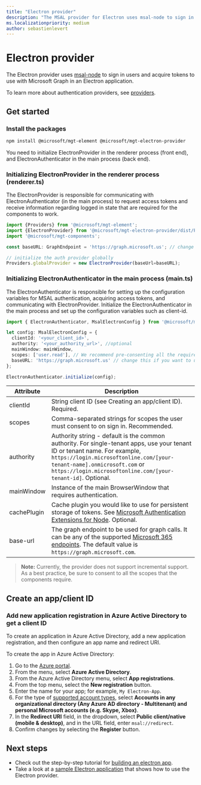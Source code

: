 ```yaml
---
title: "Electron provider"
description: "The MSAL provider for Electron uses msal-node to sign in users and acquire tokens to use with the Microsoft Graph."
ms.localizationpriority: medium
author: sebastienlevert
---
```

# Electron provider

The Electron provider uses [msal-node](https://github.com/AzureAD/microsoft-authentication-library-for-js/tree/dev/lib/msal-node) to sign in users and acquire tokens to use with Microsoft Graph in an Electron application.

To learn more about authentication providers, see [providers](./providers.md).

## Get started
### Install the packages

```bash
npm install @microsoft/mgt-element @microsoft/mgt-electron-provider
```
You need to initialize ElectronProvider in the renderer process (front end), and ElectronAuthenticator in the main process (back end).


### Initializing ElectronProvider in the renderer process (renderer.ts)

The ElectronProvider is responsible for communicating with ElectronAuthenticator (in the main process) to request access tokens and receive information regarding logged in state that are required for the components to work. 

```ts
import {Providers} from '@microsoft/mgt-element';
import {ElectronProvider} from '@microsoft/mgt-electron-provider/dist/Provider';
import '@microsoft/mgt-components';

const baseURL: GraphEndpoint = 'https://graph.microsoft.us'; // change the base URL

// initialize the auth provider globally
Providers.globalProvider = new ElectronProvider(baseUrl=baseURL);
```


### Initializing ElectronAuthenticator in the main process (main.ts)

The ElectronAuthenticator is responsible for setting up the configuration variables for MSAL authentication, acquiring access tokens, and communicating with ElectronProvider.
Initialize the ElectronAuthenticator in the main process and set up the configuration variables such as client-id.

```ts
import { ElectronAuthenticator, MsalElectronConfig } from '@microsoft/mgt-electron-provider/dist/Authenticator'; 

let config: MsalElectronConfig = {
  clientId: '<your_client_id>',
  authority: '<your_authority_url>', //optional
  mainWindow: mainWindow, 
  scopes: ['user.read'], // We recommend pre-consenting all the required scopes on the Azure portal
  baseURL: 'https://graph.microsoft.us' // change this if you want to use a different M365 endpoint
};

ElectronAuthenticator.initialize(config);
```
 
| Attribute   | Description                                                                                                                                                                                                                                                           |
| ----------- | --------------------------------------------------------------------------------------------------------------------------------------------------------------------------------------------------------------------------------------------------------------------- |
| clientId    | String client ID (see Creating an app/client ID). Required.                                                                                                                                                                                                           |
| scopes      | Comma-separated strings for scopes the user must consent to on sign in. Recommended.                                                                                                                                                                                  |
| authority   | Authority string - default is the common authority. For single-tenant apps, use your tenant ID or tenant name. For example, `https://login.microsoftonline.com/[your-tenant-name].onmicrosoft.com` or `https://login.microsoftonline.com/[your-tenant-id]`. Optional. |
| mainWindow  | Instance of the main BrowserWindow that requires authentication.                                                                                                                                                                                                      |
| cachePlugin | Cache plugin you would like to use for persistent storage of tokens. See [Microsoft Authentication Extensions for Node](https://github.com/AzureAD/microsoft-authentication-library-for-js/tree/dev/extensions/msal-node-extensions). Optional.                       |
| base-url | The graph endpoint to be used for graph calls. It can be any of the supported [Microsoft 365 endpoints](/microsoft-365/enterprise/microsoft-365-endpoints). The default value is `https://graph.microsoft.com`.                                                          |

>**Note:** Currently, the provider does not support incremental support. As a best practice, be sure to consent to all the scopes that the components require.
    
## Create an app/client ID

### Add new application registration in Azure Active Directory to get a client ID

To create an application in Azure Active Directory, add a new application registration, and then configure an app name and redirect URI.

To create the app in Azure Active Directory:

1. Go to the [Azure portal](https://portal.azure.com).
1. From the menu, select **Azure Active Directory**.
1. From the Azure Active Directory menu, select **App registrations**.
1. From the top menu, select the **New registration** button.
1. Enter the name for your app; for example, `My Electron-App`.
1. For the type of [supported account types](/azure/active-directory/develop/single-and-multi-tenant-apps#who-can-sign-in-to-your-app), select **Accounts in any organizational directory (Any Azure AD directory - Multitenant) and personal Microsoft accounts (e.g. Skype, Xbox)**.
1. In the **Redirect URI** field, in the dropdown, select **Public client/native (mobile & desktop)**, and in the URL field, enter `msal://redirect`.
1. Confirm changes by selecting the **Register** button.

## Next steps

* Check out the step-by-step tutorial for [building an electron app](../get-started/build-an-electron-app.md).
* Take a look at a [sample Electron application](https://github.com/microsoftgraph/microsoft-graph-toolkit/tree/main/samples/electron-app) that shows how to use the Electron provider.
